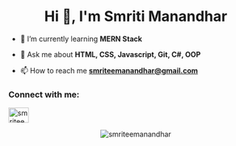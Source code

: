 <!-- Profile Header -->
<h1 align="center">Hi 👋, I'm Smriti Manandhar</h1>
<!-- <h3 align="center">A passionate full-stack developer from Nepal.</h3> -->

<!-- Profile Views Counter -->
<!-- <p align="center"> 
    <img 
    src="https://komarev.com/ghpvc/?username=smriteemanandhar&label=Profile%20views&color=0e75b6&style=flat" 
    alt="smriteemanandhar"
    height="35"
    width="200"/> 
</p> -->

<!-- <p align="center">
    <img align="center"
    src="https://github-readme-stats.vercel.app/api?username=smriteemanandhar&show_icons=true&locale=en"
    alt="smriteemanandhar" />
</p> -->

<!-- Twitter Badge -->
<!-- <p align="left">
    <a href="https://twitter.com/smriteemanandhar" target="blank">
        <img
        src="https://img.shields.io/twitter/follow/smriteemanandhar?logo=twitter&style=for-the-badge"
        alt="smriteemanandhar"
        height="35"
         />
    </a>
</p> -->

<!-- About Me and Skills -->

- 🌱 I’m currently learning **MERN Stack**

<!-- - 👨‍💻 All of my projects are available at [https://www.smritimanandhar.com.np/](https://www.smritimanandhar.com.np/) -->

- 💬 Ask me about **HTML, CSS, Javascript, Git, C#, OOP**

- 📫 How to reach me **smriteemanandhar@gmail.com**

<!-- - 📄 Know about my experiences [https://www.smritimanandhar.com.np/](https://www.smritimanandhar.com.np/) -->
<!--
- ⚡ Fun fact **I have a good sense of humor && I am good at connecting with people.** -->

<!-- Connect with Me Section -->
<h3 align="left">Connect with me:</h3>
<p align="left">
<!-- <a 
    href="https://codepen.io/smriteemanandhar" 
    target="blank"><img align="center" 
    src="https://raw.githubusercontent.com/rahuldkjain/github-profile-readme-generator/master/src/images/icons/Social/codepen.svg" 
    alt="smriteemanandhar" 
    height="30" 
    width="40" 
/></a><a 
    href="https://dev.to/smriteemanandhar" 
    target="blank"><img align="center" 
    src="https://raw.githubusercontent.com/rahuldkjain/github-profile-readme-generator/master/src/images/icons/Social/devto.svg" 
    alt="smriteemanandhar" 
    height="30" 
    width="40" 
/></a><a 
    href="https://twitter.com/smriteemanandhar" 
    target="blank"><img align="center" 
    src="https://raw.githubusercontent.com/rahuldkjain/github-profile-readme-generator/master/src/images/icons/Social/twitter.svg" alt="smriteemanandhar" 
    height="30" 0
    width="40" 
/></a> -->
<a
    href="https://www.linkedin.com/in/smriti-manandhar-a7b28128a/"
    target="blank"><img align="center" 
    src="https://raw.githubusercontent.com/rahuldkjain/github-profile-readme-generator/master/src/images/icons/Social/linked-in-alt.svg" 
    alt="smriteemanandhar" 
    height="30" 
    width="40" 
/></a>
<!-- <a 
    href="https://stackoverflow.com/users/smriteemanandhar" 
    target="blank"><img align="center" 
    src="https://raw.githubusercontent.com/rahuldkjain/github-profile-readme-generator/master/src/images/icons/Social/stack-overflow.svg" 
    alt="sanjayguwaju" 
    height="30" 
    width="40" 
/></a><a 
    href="https://codesandbox.com/sanjayguwaju" 
    target="blank"><img align="center" 
    src="https://raw.githubusercontent.com/rahuldkjain/github-profile-readme-generator/master/src/images/icons/Social/codesandbox.svg" 
    alt="sanjayguwaju" 
    height="30" 
    width="40" 
/></a><a 
    href="https://fb.com/sanjayguwaju" 
    target="blank"><img align="center" 
    src="https://raw.githubusercontent.com/rahuldkjain/github-profile-readme-generator/master/src/images/icons/Social/facebook.svg" 
    alt="sanjayguwaju" 
    height="30" 
    width="40" 
/></a><a 
    href="https://instagram.com/sanjayguwaju" 
    target="blank"><img align="center" 
    src="https://raw.githubusercontent.com/rahuldkjain/github-profile-readme-generator/master/src/images/icons/Social/instagram.svg" 
    alt="sanjayguwaju" 
    height="30" 
    width="40" 
/></a><a 
    href="https://medium.com/sanjayguwaju" 
    target="blank"><img align="center" 
    src="https://raw.githubusercontent.com/rahuldkjain/github-profile-readme-generator/master/src/images/icons/Social/medium.svg" 
    alt="sanjayguwaju" 
    height="30" 
    width="40" 
/></a><a 
    href="https://www.youtube.com/c/sanjayguwaju" 
    target="blank"><img align="center" 
    src="https://raw.githubusercontent.com/rahuldkjain/github-profile-readme-generator/master/src/images/icons/Social/youtube.svg" alt="sanjayguwaju" 
    height="30" 
    width="40" 
/></a><a 
    href="https://www.hackerearth.com/sanjayguwaju" 
    target="blank"><img align="center" 
    src="https://raw.githubusercontent.com/rahuldkjain/github-profile-readme-generator/master/src/images/icons/Social/hackerearth.svg" 
    alt="sanjayguwaju" 
    height="30" 
    width="40" 
/></a><a 
    href="https://discord.gg/sanjayguwaju" 
    target="blank"><img align="center" 
    src="https://raw.githubusercontent.com/rahuldkjain/github-profile-readme-generator/master/src/images/icons/Social/discord.svg" 
    alt="sanjayguwaju" 
    height="30" 
    width="40" 
/></a>
</p> -->

<!-- Languages and Tools Section -->
<!-- <h3 align="left">Languages and Tools:</h3>

<p align="left"><a
        href="https://www.w3.org/html/"
        target="_blank"
        rel="noreferrer">
        <img
            src="https://raw.githubusercontent.com/devicons/devicon/master/icons/html5/html5-original-wordmark.svg" alt="html5"
            width="40"
            height="40"/>
    </a><a
        href="https://www.w3schools.com/css/"
        target="_blank"
        rel="noreferrer">
        <img
            src="https://raw.githubusercontent.com/devicons/devicon/master/icons/css3/css3-original-wordmark.svg"
            alt="css3"
            width="40"
            height="40"/>
    </a><a
        href="https://developer.mozilla.org/en-US/docs/Web/JavaScript"
        target="_blank"
        rel="noreferrer">
        <img
            src="https://raw.githubusercontent.com/devicons/devicon/master/icons/javascript/javascript-original.svg" alt="javascript"
            width="40"
            height="40"/>
    </a><a
        href="https://nodejs.org"
        target="_blank"
        rel="noreferrer">
        <img
            src="https://raw.githubusercontent.com/devicons/devicon/master/icons/nodejs/nodejs-original-wordmark.svg" alt="nodejs"
            width="40"
            height="40"/>
    </a><a
        href="https://expressjs.com"
        target="_blank"
        rel="noreferrer">
        <img
        src="https://raw.githubusercontent.com/devicons/devicon/master/icons/express/express-original-wordmark.svg" alt="express"
        width="40"
        height="40"/>
    </a><a
        href="https://reactjs.org/"
        target="_blank"
        rel="noreferrer">
        <img
            src="https://raw.githubusercontent.com/devicons/devicon/master/icons/react/react-original-wordmark.svg" alt="react"
            width="40"
            height="40"/>
    </a><a
        href="https://www.mongodb.com/"
        target="_blank"
        rel="noreferrer">
        <img
            src="https://raw.githubusercontent.com/devicons/devicon/master/icons/mongodb/mongodb-original-wordmark.svg" alt="mongodb"
            width="40"
            height="40"/>
    </a><a
        href="https://www.mysql.com/"
        target="_blank"
        rel="noreferrer">
        <img
            src="https://raw.githubusercontent.com/devicons/devicon/master/icons/mysql/mysql-original-wordmark.svg" alt="mysql"
            width="40"
            height="40"/>
    </a><a
        href="https://graphql.org"
        target="_blank"
        rel="noreferrer">
        <img
            src="https://www.vectorlogo.zone/logos/graphql/graphql-icon.svg"
            alt="graphql" width="40" height="40"/>
    </a><a
        href="https://www.postgresql.org"
        target="_blank"
        rel="noreferrer">
        <img
            src="https://raw.githubusercontent.com/devicons/devicon/master/icons/postgresql/postgresql-original-wordmark.svg" alt="postgresql"
            width="40"
            height="40"/>
    </a><a
        href="https://tailwindcss.com/"
        target="_blank"
        rel="noreferrer">
        <img
            src="https://www.vectorlogo.zone/logos/tailwindcss/tailwindcss-icon.svg"
            alt="tailwind"
            width="40"
            height="40"/>
    </a><a
        href="https://getbootstrap.com"
        target="_blank"
        rel="noreferrer">
        <img
            src="https://raw.githubusercontent.com/devicons/devicon/master/icons/bootstrap/bootstrap-plain-wordmark.svg" alt="bootstrap"
            width="40"
            height="40"/>
    </a><a
        href="https://jestjs.io"
        target="_blank"
        rel="noreferrer">
        <img
            src="https://www.vectorlogo.zone/logos/jestjsio/jestjsio-icon.svg"
            alt="jest"
            width="40"
            height="40"/>
    </a><a
        href="https://www.linux.org/"
        target="_blank"
        rel="noreferrer">
        <img
            src="https://raw.githubusercontent.com/devicons/devicon/master/icons/linux/linux-original.svg"
            alt="linux"
            width="40"
            height="40"/>
    </a><a
        href="https://d3js.org/"
        target="_blank"
        rel="noreferrer">
        <img
            src="https://raw.githubusercontent.com/devicons/devicon/master/icons/d3js/d3js-original.svg"
            alt="d3js"
            width="40"
            height="40"/>
    </a><a
        href="https://www.figma.com/"
        target="_blank"
        rel="noreferrer">
        <img
            src="https://www.vectorlogo.zone/logos/figma/figma-icon.svg"
            alt="figma"
            width="40"
            height="40"/>
    </a><a
        href="https://git-scm.com/"
        target="_blank"
        rel="noreferrer">
        <img
            src="https://www.vectorlogo.zone/logos/git-scm/git-scm-icon.svg"
            alt="git"
            width="40"
            height="40"
        />
    </a>
</p> -->

<!-- GitHub Stats and Contributions -->
<!-- <p>
    <img align="left"
    src="https://github-readme-stats.vercel.app/api/top-langs?username=sanjayguwaju&show_icons=true&locale=en&layout=compact" alt="sanjayguwaju" />
</p> -->

<p align="center">
    <img align="center" 
    src="https://github-readme-streak-stats.herokuapp.com/?user=smriteemanandhar&" 
    alt="smriteemanandhar" />
</p>

